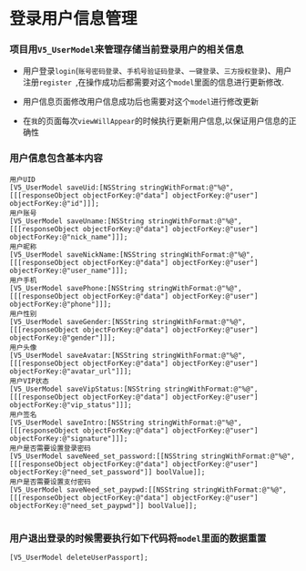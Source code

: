 # 登录用户信息管理

### 项目用`V5_UserModel`来管理存储当前登录用户的相关信息

* 用户登录`login`(`账号密码登录`、`手机号验证码登录`、`一键登录`、`三方授权登录`)、用户注册`register `,在操作成功后都需要对这个`model`里面的信息进行更新修改.

* 用户信息页面修改用户信息成功后也需要对这个`model`进行修改更新

* 在`我`的页面每次`viewWillAppear`的时候执行更新用户信息,以保证用户信息的正确性

### 用户信息包含基本内容

```
用户UID
[V5_UserModel saveUid:[NSString stringWithFormat:@"%@",[[[responseObject objectForKey:@"data"] objectForKey:@"user"] objectForKey:@"id"]]];
用户账号
[V5_UserModel saveUname:[NSString stringWithFormat:@"%@",[[[responseObject objectForKey:@"data"] objectForKey:@"user"] objectForKey:@"nick_name"]]];
用户昵称
[V5_UserModel saveNickName:[NSString stringWithFormat:@"%@",[[[responseObject objectForKey:@"data"] objectForKey:@"user"] objectForKey:@"user_name"]]];
用户手机
[V5_UserModel savePhone:[NSString stringWithFormat:@"%@",[[[responseObject objectForKey:@"data"] objectForKey:@"user"] objectForKey:@"phone"]]];
用户性别
[V5_UserModel saveGender:[NSString stringWithFormat:@"%@",[[[responseObject objectForKey:@"data"] objectForKey:@"user"] objectForKey:@"gender"]]];
用户头像
[V5_UserModel saveAvatar:[NSString stringWithFormat:@"%@",[[[responseObject objectForKey:@"data"] objectForKey:@"user"] objectForKey:@"avatar_url"]]];
用户VIP状态
[V5_UserModel saveVipStatus:[NSString stringWithFormat:@"%@",[[[responseObject objectForKey:@"data"] objectForKey:@"user"] objectForKey:@"vip_status"]]];
用户签名
[V5_UserModel saveIntro:[NSString stringWithFormat:@"%@",[[[responseObject objectForKey:@"data"] objectForKey:@"user"] objectForKey:@"signature"]]];
用户是否需要设置登录密码
[V5_UserModel saveNeed_set_password:[[NSString stringWithFormat:@"%@",[[[responseObject objectForKey:@"data"] objectForKey:@"user"] objectForKey:@"need_set_password"]] boolValue]];
用户是否需要设置支付密码
[V5_UserModel saveNeed_set_paypwd:[[NSString stringWithFormat:@"%@",[[[responseObject objectForKey:@"data"] objectForKey:@"user"] objectForKey:@"need_set_paypwd"]] boolValue]];


```

### 用户退出登录的时候需要执行如下代码将`model`里面的数据重置

```
[V5_UserModel deleteUserPassport];

```
